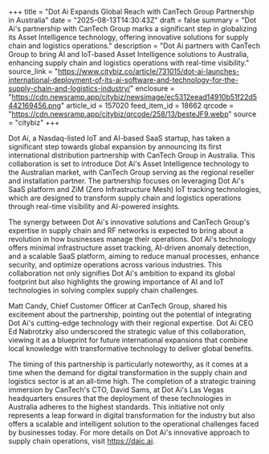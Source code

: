+++
title = "Dot Ai Expands Global Reach with CanTech Group Partnership in Australia"
date = "2025-08-13T14:30:43Z"
draft = false
summary = "Dot Ai's partnership with CanTech Group marks a significant step in globalizing its Asset Intelligence technology, offering innovative solutions for supply chain and logistics operations."
description = "Dot Ai partners with CanTech Group to bring AI and IoT-based Asset Intelligence solutions to Australia, enhancing supply chain and logistics operations with real-time visibility."
source_link = "https://www.citybiz.co/article/731015/dot-ai-launches-international-deployment-of-its-ai-software-and-technology-for-the-supply-chain-and-logistics-industry/"
enclosure = "https://cdn.newsramp.app/citybiz/newsimage/ec5312eead14910b51f22d5442169456.png"
article_id = 157020
feed_item_id = 18662
qrcode = "https://cdn.newsramp.app/citybiz/qrcode/258/13/besteJF9.webp"
source = "citybiz"
+++

<p>Dot Ai, a Nasdaq-listed IoT and AI-based SaaS startup, has taken a significant step towards global expansion by announcing its first international distribution partnership with CanTech Group in Australia. This collaboration is set to introduce Dot Ai's Asset Intelligence technology to the Australian market, with CanTech Group serving as the regional reseller and installation partner. The partnership focuses on leveraging Dot Ai's SaaS platform and ZiM (Zero Infrastructure Mesh) IoT tracking technologies, which are designed to transform supply chain and logistics operations through real-time visibility and AI-powered insights.</p><p>The synergy between Dot Ai's innovative solutions and CanTech Group's expertise in supply chain and RF networks is expected to bring about a revolution in how businesses manage their operations. Dot Ai's technology offers minimal infrastructure asset tracking, AI-driven anomaly detection, and a scalable SaaS platform, aiming to reduce manual processes, enhance security, and optimize operations across various industries. This collaboration not only signifies Dot Ai's ambition to expand its global footprint but also highlights the growing importance of AI and IoT technologies in solving complex supply chain challenges.</p><p>Matt Candy, Chief Customer Officer at CanTech Group, shared his excitement about the partnership, pointing out the potential of integrating Dot Ai's cutting-edge technology with their regional expertise. Dot Ai CEO Ed Nabrotzky also underscored the strategic value of this collaboration, viewing it as a blueprint for future international expansions that combine local knowledge with transformative technology to deliver global benefits.</p><p>The timing of this partnership is particularly noteworthy, as it comes at a time when the demand for digital transformation in the supply chain and logistics sector is at an all-time high. The completion of a strategic training immersion by CanTech's CTO, David Sams, at Dot Ai's Las Vegas headquarters ensures that the deployment of these technologies in Australia adheres to the highest standards. This initiative not only represents a leap forward in digital transformation for the industry but also offers a scalable and intelligent solution to the operational challenges faced by businesses today. For more details on Dot Ai's innovative approach to supply chain operations, visit <a href='https://daic.ai' rel='nofollow' target='_blank'>https://daic.ai</a>.</p>